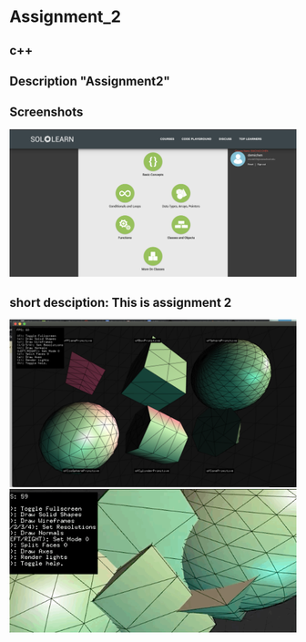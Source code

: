 # Assignment_2
## c++
## Description "Assignment2"
## Screenshots 
![Assignment_2](images/baichao.png)

## short desciption: This is assignment 2
![Running Program](images/1.png)
![Running Program2](images/2.gif)

